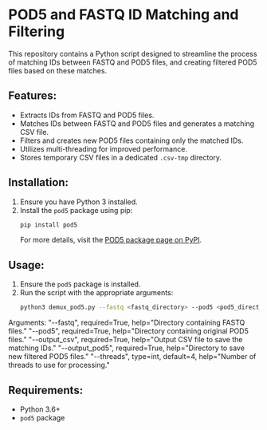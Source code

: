 # POD5 and FASTQ ID Matching and Filtering

This repository contains a Python script designed to streamline the process of matching IDs between FASTQ and POD5 files, and creating filtered POD5 files based on these matches.

## Features:
- Extracts IDs from FASTQ and POD5 files.
- Matches IDs between FASTQ and POD5 files and generates a matching CSV file.
- Filters and creates new POD5 files containing only the matched IDs.
- Utilizes multi-threading for improved performance.
- Stores temporary CSV files in a dedicated `.csv-tmp` directory.

## Installation:
1. Ensure you have Python 3 installed.
2. Install the `pod5` package using pip:
   ```bash
   pip install pod5
   ```
   For more details, visit the [POD5 package page on PyPI](https://pypi.org/project/pod5/).

## Usage:
1. Ensure the `pod5` package is installed.
2. Run the script with the appropriate arguments:
   ```bash
   python3 demux_pod5.py --fastq <fastq_directory> --pod5 <pod5_directory> --output_csv <output_csv_file> --output_pod5 <output_pod5_directory> --threads <number_of_threads>
   ```

  Arguments:
    "--fastq", required=True, help="Directory containing FASTQ files."
    "--pod5", required=True, help="Directory containing original POD5 files."
    "--output_csv", required=True, help="Output CSV file to save the matching IDs."
    "--output_pod5", required=True, help="Directory to save new filtered POD5 files."
    "--threads", type=int, default=4, help="Number of threads to use for processing."

## Requirements:
- Python 3.6+
- `pod5` package
